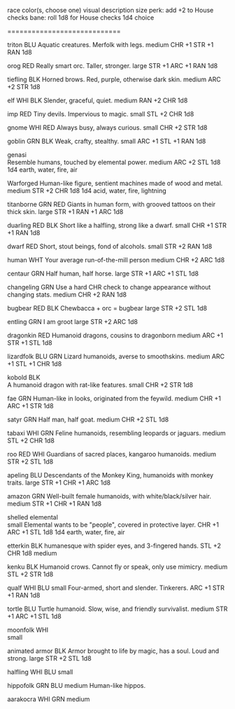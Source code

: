 race            color(s, choose one)
  visual description
  size
  perk: add +2 to House checks
  bane: roll 1d8 for House checks
  1d4 choice

============================

triton          BLU
  Aquatic creatures. Merfolk with legs.
  medium
  CHR +1
  STR +1
  RAN 1d8

orog            RED
  Really smart orc. Taller, stronger.
  large
  STR +1
  ARC +1
  RAN 1d8

tiefling        BLK
  Horned brows. Red, purple, otherwise dark skin.
  medium
  ARC +2
  STR 1d8

elf             WHI BLK
  Slender, graceful, quiet. 
  medium
  RAN +2
  CHR 1d8

imp             RED
  Tiny devils. Impervious to magic.
  small
  STL +2
  CHR 1d8
  
gnome           WHI RED
  Always busy, always curious.
  small
  CHR +2
  STR 1d8

goblin          GRN BLK
  Weak, crafty, stealthy.
  small
  ARC +1
  STL +1
  RAN 1d8

genasi          
  Resemble humans, touched by elemental power.
  medium
  ARC +2
  STL 1d8
  1d4 earth, water, fire, air
  
Warforged 
  Human-like figure, sentient machines made of wood and metal.
  medium
  STR +2
  CHR 1d8
  1d4 acid, water, fire, lightning

titanborne      GRN RED
  Giants in human form, with grooved tattoos on their thick skin.
  large
  STR +1
  RAN +1
  ARC 1d8

duarling        RED BLK 
  Short like a halfling, strong like a dwarf. 
  small
  CHR +1
  STR +1
  RAN 1d8

dwarf           RED
  Short, stout beings, fond of alcohols.
  small
  STR +2
  RAN 1d8

human           WHT
  Your average run-of-the-mill person
  medium
  CHR +2
  ARC 1d8

centaur         GRN
  Half human, half horse.
  large
  STR +1
  ARC +1
  STL 1d8

changeling      GRN
  Use a hard CHR check to change appearance without changing stats.
  medium
  CHR +2
  RAN 1d8

bugbear         RED BLK
  Chewbacca + orc = bugbear
  large
  STR +2
  STL 1d8

entling         GRN
  I am groot
  large
  STR +2
  ARC 1d8

dragonkin       RED
  Humanoid dragons, cousins to dragonborn
  medium
  ARC +1
  STR +1
  STL 1d8

lizardfolk      BLU GRN
  Lizard humanoids, averse to smoothskins.
  medium
  ARC +1
  STL +1
  CHR 1d8

kobold          BLK     
  A humanoid dragon with rat-like features.
  small
  CHR +2
  STR 1d8

fae             GRN
  Human-like in looks, originated from the feywild.
  medium
  CHR +1
  ARC +1
  STR 1d8

satyr           GRN
  Half man, half goat.
  medium 
  CHR +2
  STL 1d8

tabaxi          WHI GRN
  Feline humanoids, resembling leopards or jaguars.
  medium
  STL +2
  CHR 1d8

roo             RED WHI
  Guardians of sacred places, kangaroo humanoids.
  medium
  STR +2
  STL 1d8

apeling         BLU
  Descendants of the Monkey King, humanoids with monkey traits.
  large
  STR +1
  CHR +1
  ARC 1d8

amazon          GRN
  Well-built female humanoids, with white/black/silver hair.
  medium
  STR +1
  CHR +1
  RAN 1d8

shelled elemental        
  small
  Elemental wants to be "people", covered in protective layer.
  CHR +1
  ARC +1
  STL 1d8
  1d4 earth, water, fire, air

etterkin        BLK
  humanesque with spider eyes, and 3-fingered hands.
  STL +2
  CHR 1d8
  medium

kenku           BLK
  Humanoid crows. Cannot fly or speak, only use mimicry.
  medium
  STL +2
  STR 1d8

qualf           WHI BLU
  small
  Four-armed, short and slender. Tinkerers.
  ARC +1
  STR +1
  RAN 1d8

tortle          BLU
 Turtle humanoid. Slow, wise, and friendly survivalist.
   medium
   STR +1
   ARC +1
   STL 1d8

moonfolk        WHI  
  small

animated armor  BLK 
  Armor brought to life by magic, has a soul. Loud and strong.
  large
  STR +2
  STL 1d8

halfling        WHI BLU
  small

hippofolk       GRN BLU
  medium
  Human-like hippos. 

aarakocra       WHI GRN
  medium

